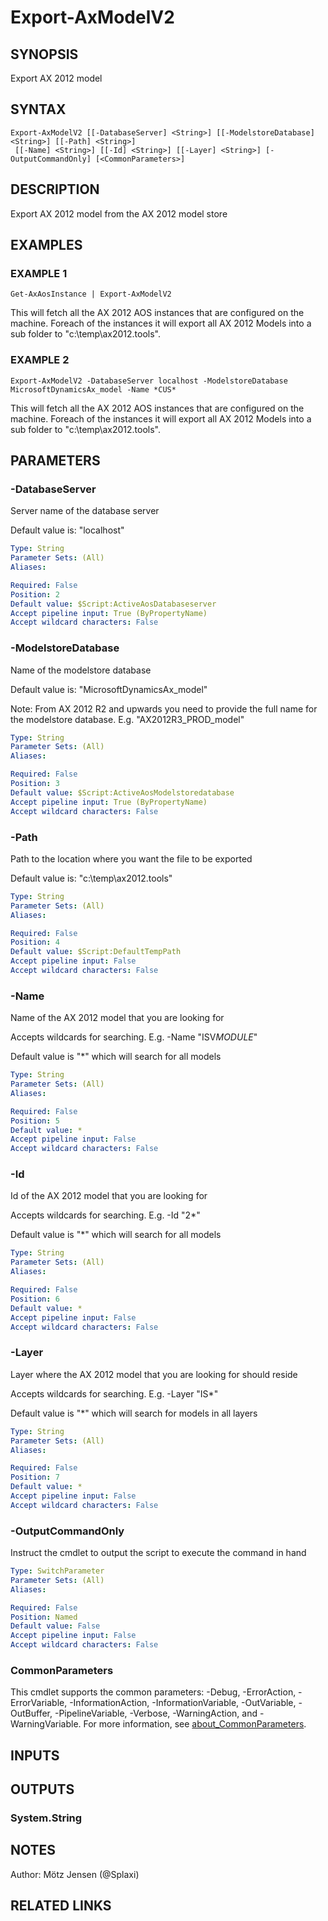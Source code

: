 ﻿---
external help file: ax2012.tools-help.xml
Module Name: ax2012.tools
online version:
schema: 2.0.0
---

# Export-AxModelV2

## SYNOPSIS
Export AX 2012 model

## SYNTAX

```
Export-AxModelV2 [[-DatabaseServer] <String>] [[-ModelstoreDatabase] <String>] [[-Path] <String>]
 [[-Name] <String>] [[-Id] <String>] [[-Layer] <String>] [-OutputCommandOnly] [<CommonParameters>]
```

## DESCRIPTION
Export AX 2012 model from the AX 2012 model store

## EXAMPLES

### EXAMPLE 1
```
Get-AxAosInstance | Export-AxModelV2
```

This will fetch all the AX 2012 AOS instances that are configured on the machine.
Foreach of the instances it will export all AX 2012 Models into a sub folder to "c:\temp\ax2012.tools".

### EXAMPLE 2
```
Export-AxModelV2 -DatabaseServer localhost -ModelstoreDatabase MicrosoftDynamicsAx_model -Name *CUS*
```

This will fetch all the AX 2012 AOS instances that are configured on the machine.
Foreach of the instances it will export all AX 2012 Models into a sub folder to "c:\temp\ax2012.tools".

## PARAMETERS

### -DatabaseServer
Server name of the database server

Default value is: "localhost"

```yaml
Type: String
Parameter Sets: (All)
Aliases:

Required: False
Position: 2
Default value: $Script:ActiveAosDatabaseserver
Accept pipeline input: True (ByPropertyName)
Accept wildcard characters: False
```

### -ModelstoreDatabase
Name of the modelstore database

Default value is: "MicrosoftDynamicsAx_model"

Note: From AX 2012 R2 and upwards you need to provide the full name for the modelstore database.
E.g.
"AX2012R3_PROD_model"

```yaml
Type: String
Parameter Sets: (All)
Aliases:

Required: False
Position: 3
Default value: $Script:ActiveAosModelstoredatabase
Accept pipeline input: True (ByPropertyName)
Accept wildcard characters: False
```

### -Path
Path to the location where you want the file to be exported

Default value is: "c:\temp\ax2012.tools"

```yaml
Type: String
Parameter Sets: (All)
Aliases:

Required: False
Position: 4
Default value: $Script:DefaultTempPath
Accept pipeline input: False
Accept wildcard characters: False
```

### -Name
Name of the AX 2012 model that you are looking for

Accepts wildcards for searching.
E.g.
-Name "ISV*MODULE*"

Default value is "*" which will search for all models

```yaml
Type: String
Parameter Sets: (All)
Aliases:

Required: False
Position: 5
Default value: *
Accept pipeline input: False
Accept wildcard characters: False
```

### -Id
Id of the AX 2012 model that you are looking for

Accepts wildcards for searching.
E.g.
-Id "2*"

Default value is "*" which will search for all models

```yaml
Type: String
Parameter Sets: (All)
Aliases:

Required: False
Position: 6
Default value: *
Accept pipeline input: False
Accept wildcard characters: False
```

### -Layer
Layer where the AX 2012 model that you are looking for should reside

Accepts wildcards for searching.
E.g.
-Layer "IS*"

Default value is "*" which will search for models in all layers

```yaml
Type: String
Parameter Sets: (All)
Aliases:

Required: False
Position: 7
Default value: *
Accept pipeline input: False
Accept wildcard characters: False
```

### -OutputCommandOnly
Instruct the cmdlet to output the script to execute the command in hand

```yaml
Type: SwitchParameter
Parameter Sets: (All)
Aliases:

Required: False
Position: Named
Default value: False
Accept pipeline input: False
Accept wildcard characters: False
```

### CommonParameters
This cmdlet supports the common parameters: -Debug, -ErrorAction, -ErrorVariable, -InformationAction, -InformationVariable, -OutVariable, -OutBuffer, -PipelineVariable, -Verbose, -WarningAction, and -WarningVariable. For more information, see [about_CommonParameters](http://go.microsoft.com/fwlink/?LinkID=113216).

## INPUTS

## OUTPUTS

### System.String
## NOTES
Author: Mötz Jensen (@Splaxi)

## RELATED LINKS
